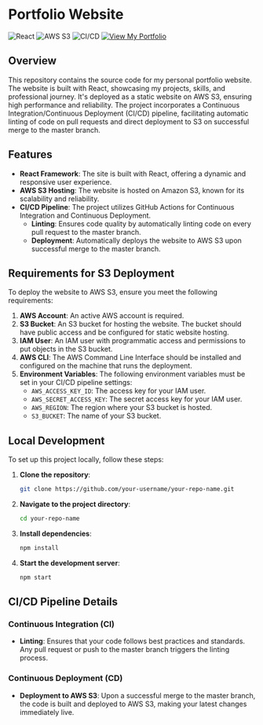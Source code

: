 # Portfolio Website
![React](https://img.shields.io/badge/React-20232A?style=for-the-badge&logo=react&logoColor=61DAFB)
![AWS S3](https://img.shields.io/badge/AWS%20S3-569A31?style=for-the-badge&logo=amazons3&logoColor=white)
![CI/CD](https://img.shields.io/badge/CI%2FCD-Integrated-blue?style=for-the-badge)
[![View My Portfolio](https://img.shields.io/badge/View%20Portfolio-blue?style=for-the-badge)](http://swecsye6225.me)


## Overview

This repository contains the source code for my personal portfolio website. The website is built with React, showcasing my projects, skills, and professional journey. It's deployed as a static website on AWS S3, ensuring high performance and reliability. The project incorporates a Continuous Integration/Continuous Deployment (CI/CD) pipeline, facilitating automatic linting of code on pull requests and direct deployment to S3 on successful merge to the master branch.

## Features

- **React Framework**: The site is built with React, offering a dynamic and responsive user experience.
- **AWS S3 Hosting**: The website is hosted on Amazon S3, known for its scalability and reliability.
- **CI/CD Pipeline**: The project utilizes GitHub Actions for Continuous Integration and Continuous Deployment.
  - **Linting**: Ensures code quality by automatically linting code on every pull request to the master branch.
  - **Deployment**: Automatically deploys the website to AWS S3 upon successful merge to the master branch.

## Requirements for S3 Deployment

To deploy the website to AWS S3, ensure you meet the following requirements:

1. **AWS Account**: An active AWS account is required.
2. **S3 Bucket**: An S3 bucket for hosting the website. The bucket should have public access and be configured for static website hosting.
3. **IAM User**: An IAM user with programmatic access and permissions to put objects in the S3 bucket.
4. **AWS CLI**: The AWS Command Line Interface should be installed and configured on the machine that runs the deployment.
5. **Environment Variables**: The following environment variables must be set in your CI/CD pipeline settings:
    - `AWS_ACCESS_KEY_ID`: The access key for your IAM user.
    - `AWS_SECRET_ACCESS_KEY`: The secret access key for your IAM user.
    - `AWS_REGION`: The region where your S3 bucket is hosted.
    - `S3_BUCKET`: The name of your S3 bucket.

## Local Development

To set up this project locally, follow these steps:

1. **Clone the repository**:
    ```bash
    git clone https://github.com/your-username/your-repo-name.git
    ```

2. **Navigate to the project directory**:
    ```bash
    cd your-repo-name
    ```

3. **Install dependencies**:
    ```bash
    npm install
    ```

4. **Start the development server**:
    ```bash
    npm start
    ```

## CI/CD Pipeline Details

### Continuous Integration (CI)

- **Linting**: Ensures that your code follows best practices and standards. Any pull request or push to the master branch triggers the linting process.

### Continuous Deployment (CD)

- **Deployment to AWS S3**: Upon a successful merge to the master branch, the code is built and deployed to AWS S3, making your latest changes immediately live.
